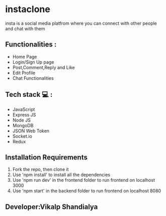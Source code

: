 # instaclone
insta is a social media platfrom where you can connect with other people and chat with them 
## Functionalities :
<ul>
<li>Home Page</li>
<li>Login/Sign Up page</li>
<li>Post,Comment,Reply and Like</li>
<li>Edit Profile</li>
<li>Chat Functionalities</li>
</ul>

## Tech stack  💻 :
<ul>
<li>JavaScript</li>
<li>Express JS</li>
<li>Node JS</li>
<li>MongoDB</li>
<li>JSON Web Token</li>
<li>Socket.io</li>
<li>Redux</li>
</ul>

## Installation Requirements
<ol>
<li>Fork the repo, then clone it</li>
<li>Use 'npm install' to install all the dependencies</li>
<li>Use 'npm run dev' in the frontend folder to run frontend on localhost 3000</li>
<li>Use 'npm start' in the backend folder to run frontend on localhost 8080</li>

</ol>

## Developer:Vikalp Shandialya
